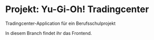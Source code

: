 # Projekt: Yu-Gi-Oh! Tradingcenter
Tradingcenter-Application für ein Berufsschulprojekt

In diesem Branch findet ihr das Frontend.
